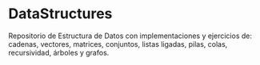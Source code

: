 # DataStructures
Repositorio de Estructura de Datos con implementaciones y ejercicios de: cadenas, vectores, matrices, conjuntos, listas ligadas, pilas, colas, recursividad, árboles y grafos.
